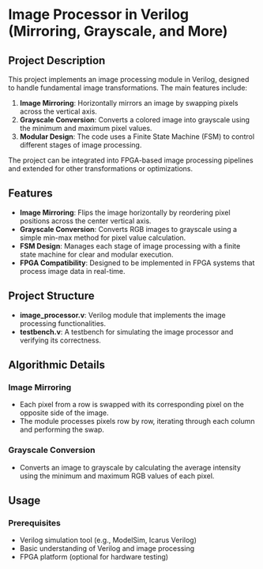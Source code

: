 # Image Processor in Verilog (Mirroring, Grayscale, and More)

## Project Description

This project implements an image processing module in Verilog, designed to handle fundamental image transformations. The main features include:

1. **Image Mirroring**: Horizontally mirrors an image by swapping pixels across the vertical axis.
2. **Grayscale Conversion**: Converts a colored image into grayscale using the minimum and maximum pixel values.
3. **Modular Design**: The code uses a Finite State Machine (FSM) to control different stages of image processing.
   
The project can be integrated into FPGA-based image processing pipelines and extended for other transformations or optimizations.

## Features

- **Image Mirroring**: Flips the image horizontally by reordering pixel positions across the center vertical axis.
- **Grayscale Conversion**: Converts RGB images to grayscale using a simple min-max method for pixel value calculation.
- **FSM Design**: Manages each stage of image processing with a finite state machine for clear and modular execution.
- **FPGA Compatibility**: Designed to be implemented in FPGA systems that process image data in real-time.

## Project Structure

- **image_processor.v**: Verilog module that implements the image processing functionalities.
- **testbench.v**: A testbench for simulating the image processor and verifying its correctness.
  
## Algorithmic Details

### Image Mirroring
- Each pixel from a row is swapped with its corresponding pixel on the opposite side of the image.
- The module processes pixels row by row, iterating through each column and performing the swap.
  
### Grayscale Conversion
- Converts an image to grayscale by calculating the average intensity using the minimum and maximum RGB values of each pixel.
  
## Usage

### Prerequisites
- Verilog simulation tool (e.g., ModelSim, Icarus Verilog)
- Basic understanding of Verilog and image processing
- FPGA platform (optional for hardware testing)
